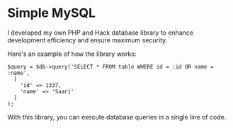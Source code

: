 # Simple MySQL
I developed my own PHP and Hack database library to enhance development efficiency and ensure maximum security.

Here's an example of how the library works:
```
$query = $db->query('SELECT * FROM table WHERE id = :id OR name = :name', 
  [
    'id' => 1337,
    'name' => 'Saari'
  ]
);
```
With this library, you can execute database queries in a single line of code.
